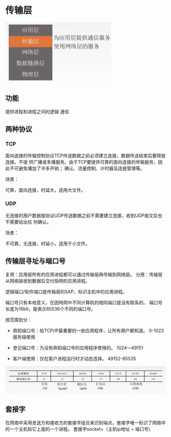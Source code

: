 # 传输层

![1566051828962](assets/传输层/1566051828962.png)

## 功能

提供进程和进程之间的逻辑 通信



## 两种协议

### TCP 

面向连接的传输控制协议TCP传送数据之前必须建立连接，数据传送结束后要释放连接。不提
供广播或多播服务。由于TCP要提供可靠的面向连接的传输服务，因此不可避免壤加了许多开销；
确认、流量控制、计时器及连接管理等。

场景：

可靠，面向连接，时延大，适用大文件。

### UDP

无连接的用户数据报协议UDP传送数据之前不需要建立连接，收到UDP报文后也不需要给出任
何确认。

场景：

不可靠，无连接，时延小，适用于小文件。





## 传输层寻址与端口号

复用：应用层所有的应用进程都可以通过传输层再传输到网络层。
分用：传输层从网络层收到数据后交付指明的应用进程。

逻辑端口/软件端口是传输层的SAP，标识主机中的应用进程。

端口号只有本地意义，在因特网中不同计算机的相同端口是没有联系的。
端口号长度为16bit，能表示65536个不同的端口号。

按范围划分：
- 熟知端口号：给TCP/IP最重要的一些应用程序，让所有用户都知道。
  0-1023
  服务端使用
  
- 登记端口号：为没有熟知端口号的应用程序使用的。
    1024～49151
- 客户端使用：仅在客户进程运行时才动态选择。
  49152-65535

![1566052343220](assets/传输层/1566052343220.png)

## 套接字

在网络中采用发送方和接收方的套接字组合来识别端点，套接字唯一标识了网络中的一个主机和它上面的一个进程。
套接字socket=（主机ip地址 + 端口号）